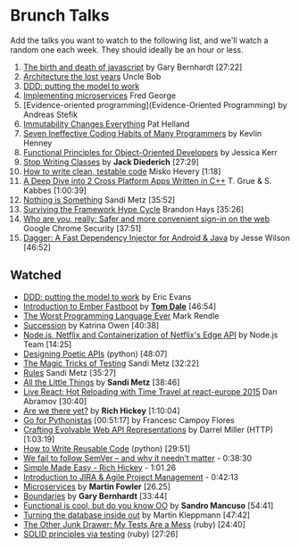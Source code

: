 # Brunch Talks

Add the talks you want to watch to the following list, and we'll watch a random one each week. They should ideally be an hour or less. 

1. [The birth and death of javascript](https://www.destroyallsoftware.com/talks/the-birth-and-death-of-javascript) by Gary Bernhardt [27:22]
2. [Architecture the lost years](http://www.confreaks.com/videos/759-rubymidwest2011-keynote-architecture-the-lost-years) Uncle Bob
3. [DDD: putting the model to work](https://www.infoq.com/presentations/model-to-work-evans)
4. [Implementing microservices](https://vimeo.com/79866979) Fred George
5. [Evidence-oriented programming](Evidence-Oriented Programming) by Andreas Stefik
6. [Immutability Changes Everything](https://vimeo.com/52831373) Pat Helland
7. [Seven Ineffective Coding Habits of Many Programmers](https://vimeo.com/97329157) by Kevlin Henney 
8. [Functional Principles for Object-Oriented Developers](https://www.youtube.com/watch?v=pMGY9ViIGNU) by Jessica Kerr
9. [Stop Writing Classes](http://pyvideo.org/video/880/stop-writing-classes) by **Jack Diederich** [27:29]
11. [How to write clean, testable code](http://youtu.be/XcT4yYu_TTs) Misko Hevery [1:18]
12. [A Deep Dive into 2 Cross Platform Apps Written in C++](https://www.youtube.com/watch?v=5AZMEm3rZ2Y) T. Grue & S. Kabbes [1:00:39]
13. [Nothing is Something](https://www.youtube.com/watch?v=OMPfEXIlTVE) Sandi Metz [35:52]
14. [Surviving the Framework Hype Cycle](https://www.youtube.com/watch?v=9zc4DSTRGeM) Brandon Hays [35:26]
15. [Who are you, really: Safer and more convenient sign-in on the web](https://www.youtube.com/watch?v=MnvUlGFb3GQ) Google Chrome Security [37:51]
16. [Dagger: A Fast Dependency Injector for Android & Java](https://www.infoq.com/presentations/Dagger) by Jesse Wilson [46:52]

## Watched

* [DDD: putting the model to work](https://www.infoq.com/presentations/model-to-work-evans) by Eric Evans
* [Introduction to Ember Fastboot](https://vimeo.com/157688134) by [**Tom Dale**](https://twitter.com/tomdale) [46:54]
* [The Worst Programming Language Ever](https://www.infoq.com/presentations/worst-programming-language) Mark Rendle
* [Succession](https://youtu.be/59YClXmkCVM) by Katrina Owen [40:38]
* [Node.js, Netflix and Containerization of Netflix's Edge API](https://www.youtube.com/watch?v=oP7R20IYcs8&feature=youtu.be) by Node.js Team [14:25]
* [Designing Poetic APIs](https://www.youtube.com/watch?v=JQYnFyG7A8c) (python) [48:07]
* [The Magic Tricks of Testing](https://www.youtube.com/watch?v=URSWYvyc42M) Sandi Metz [32:22]
* [Rules](https://www.youtube.com/watch?v=npOGOmkxuio) Sandi Metz [35:27]
* [All the Little Things](https://youtu.be/8bZh5LMaSmE) by **Sandi Metz** [38:46]
* [Live React: Hot Reloading with Time Travel at react-europe 2015](https://www.youtube.com/watch?v=xsSnOQynTHs) Dan Abramov [30:40]
* [Are we there yet?](http://www.infoq.com/presentations/Are-We-There-Yet-Rich-Hickey) by **Rich Hickey** [1:10:04]
* [Go for Pythonistas](https://www.youtube.com/watch?v=elu0VpLzJL8) [00:51:17] by Francesc Campoy Flores
* [Crafting Evolvable Web API Representations](https://vimeo.com/131643022) by Darrel Miller (HTTP) [1:03:19]
* [How to Write Reusable Code](https://www.youtube.com/watch?v=r9cnHO15YgU) (python) [29:51]
* [We fail to follow SemVer – and why it needn’t matter](https://www.youtube.com/watch?v=tc2UgG5L7WM) - 0:38:30
* [Simple Made Easy - Rich Hickey](http://www.infoq.com/presentations/Simple-Made-Easy) - 1:01.26
* [Introduction to JIRA & Agile Project Management](https://www.youtube.com/watch?v=NrHpXvDXVrw) - 0:42:13
* [Microservices](https://www.youtube.com/watch?v=wgdBVIX9ifA) by **Martin Fowler** [26.25]
* [Boundaries](https://www.destroyallsoftware.com/talks/boundaries) by **Gary Bernhardt** [33:44]
* [Functional is cool, but do you know OO](http://www.parleys.com/play/51aa0172e4b01033a7e4b67a/) by **Sandro Mancuso** [54:41]
* [Turning the database inside out](https://www.youtube.com/watch?v=fU9hR3kiOK0) by Martin Kleppmann [47:42]
* [The Other Junk Drawer: My Tests Are a Mess](http://www.confreaks.tv/videos/mwrc2014-the-other-junk-drawer-my-tests-are-a-mess) (ruby) [24:40]
* [SOLID principles via testing](http://www.confreaks.tv/videos/larubyconf2014-solid-principles-through-tests) (ruby) [27:26]
